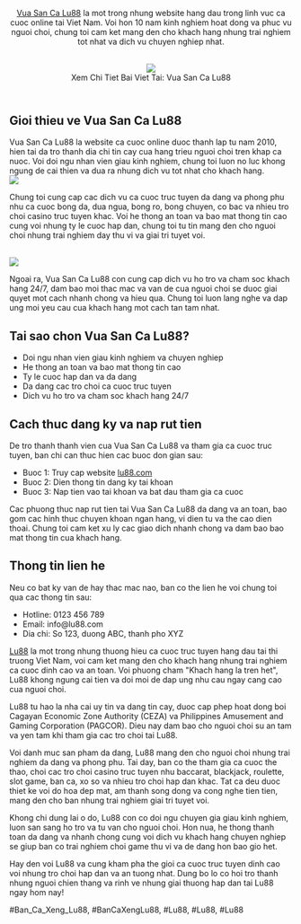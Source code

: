 <header>


<p><a href="https://lu88.love/vua-san-ca/">Vua San Ca Lu88</a> la mot trong nhung website hang dau trong linh vuc ca cuoc online tai Viet Nam. Voi hon 10 nam kinh nghiem hoat dong va phuc vu nguoi choi, chung toi cam ket mang den cho khach hang nhung trai nghiem tot nhat va dich vu chuyen nghiep nhat.</p><br><img src="https://lu88.love/wp-content/uploads/2025/03/doi-net-gioi-thieu-ve-tua-game-vua-san-ca.webp"></br>
Xem Chi Tiet Bai Viet Tai: Vua San Ca Lu88
</header><main>
<h2>Gioi thieu ve Vua San Ca Lu88</h2>
<p>Vua San Ca Lu88 la website ca cuoc online duoc thanh lap tu nam 2010, hien tai da tro thanh dia chi tin cay cua hang trieu nguoi choi tren khap ca nuoc. Voi doi ngu nhan vien giau kinh nghiem, chung toi luon no luc khong ngung de cai thien va dua ra nhung dich vu tot nhat cho khach hang.<br><img src="https://lu88.love/wp-content/uploads/2025/02/logo.webp"></br>
<p>Chung toi cung cap cac dich vu ca cuoc truc tuyen da dang va phong phu nhu ca cuoc bong da, dua ngua, bong ro, bong chuyen, co bac va nhieu tro choi casino truc tuyen khac. Voi he thong an toan va bao mat thong tin cao cung voi nhung ty le cuoc hap dan, chung toi tu tin mang den cho nguoi choi nhung trai nghiem day thu vi va giai tri tuyet voi.</p><br><img src="https://lu88.love/wp-content/uploads/2025/02/logo.webp"></br>
<p>Ngoai ra, Vua San Ca Lu88 con cung cap dich vu ho tro va cham soc khach hang 24/7, dam bao moi thac mac va van de cua nguoi choi se duoc giai quyet mot cach nhanh chong va hieu qua. Chung toi luon lang nghe va dap ung moi yeu cau cua khach hang mot cach tan tam nhat.
<h2>Tai sao chon Vua San Ca Lu88?</h2>
<ul>
<li>Doi ngu nhan vien giau kinh nghiem va chuyen nghiep</li>
<li>He thong an toan va bao mat thong tin cao</li>
<li>Ty le cuoc hap dan va da dang</li>
<li>Da dang cac tro choi ca cuoc truc tuyen</li>
<li>Dich vu ho tro va cham soc khach hang 24/7</li>
</ul>
<h2>Cach thuc dang ky va nap rut tien</h2>
<p>De tro thanh thanh vien cua Vua San Ca Lu88 va tham gia ca cuoc truc tuyen, ban chi can thuc hien cac buoc don gian sau:</p>
<ul>
<li>Buoc 1: Truy cap website <a href="http://lu88.com">lu88.com</a></li>
<li>Buoc 2: Dien thong tin dang ky tai khoan</li>
<li>Buoc 3: Nap tien vao tai khoan va bat dau tham gia ca cuoc</li>
</ul>
<p>Cac phuong thuc nap rut tien tai Vua San Ca Lu88 da dang va an toan, bao gom cac hinh thuc chuyen khoan ngan hang, vi dien tu va the cao dien thoai. Chung toi cam ket xu ly cac giao dich nhanh chong va dam bao bao mat thong tin cua khach hang.
<h2>Thong tin lien he</h2>
<p>Neu co bat ky van de hay thac mac nao, ban co the lien he voi chung toi qua cac thong tin sau:</p>
<ul>
<li>Hotline: 0123 456 789</li>
<li>Email: info@lu88.com</li>
<li>Dia chi: So 123, duong ABC, thanh pho XYZ</li>
</ul>
</main><p><a href="https://lu88.love/">Lu88</a> la mot trong nhung thuong hieu ca cuoc truc tuyen hang dau tai thi truong Viet Nam, voi cam ket mang den cho khach hang nhung trai nghiem ca cuoc dinh cao va an toan. Voi phuong cham "Khach hang la tren het", Lu88 khong ngung cai tien va doi moi de dap ung nhu cau ngay cang cao cua nguoi choi.

Lu88 tu hao la nha cai uy tin va dang tin cay, duoc cap phep hoat dong boi Cagayan Economic Zone Authority (CEZA) va Philippines Amusement and Gaming Corporation (PAGCOR). Dieu nay dam bao cho nguoi choi su an tam va yen tam khi tham gia cac tro choi tai Lu88.

Voi danh muc san pham da dang, Lu88 mang den cho nguoi choi nhung trai nghiem da dang va phong phu. Tai day, ban co the tham gia ca cuoc the thao, choi cac tro choi casino truc tuyen nhu baccarat, blackjack, roulette, slot game, ban ca, xo so va nhieu tro choi hap dan khac. Tat ca deu duoc thiet ke voi do hoa dep mat, am thanh song dong va cong nghe tien tien, mang den cho ban nhung trai nghiem giai tri tuyet voi.

Khong chi dung lai o do, Lu88 con co doi ngu chuyen gia giau kinh nghiem, luon san sang ho tro va tu van cho nguoi choi. Hon nua, he thong thanh toan da dang va nhanh chong cung voi dich vu khach hang chuyen nghiep se giup ban co trai nghiem choi game thu vi va de dang hon bao gio het.

Hay den voi Lu88 va cung kham pha the gioi ca cuoc truc tuyen dinh cao voi nhung tro choi hap dan va an tuong nhat. Dung bo lo co hoi tro thanh nhung nguoi chien thang va rinh ve nhung giai thuong hap dan tai Lu88 ngay hom nay!</p>
#Ban_Ca_Xeng_Lu88, #BanCaXengLu88, #Lu88, #Lu88, #Lu88
